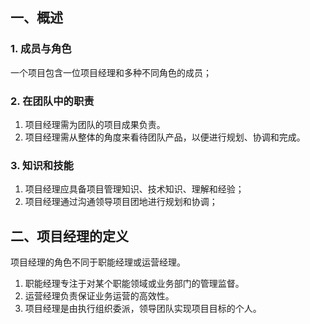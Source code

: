 
## 一、概述

### 1. 成员与角色
一个项目包含一位项目经理和多种不同角色的成员；

### 2. 在团队中的职责
1. 项目经理需为团队的项目成果负责。
2. 项目经理需从整体的角度来看待团队产品，以便进行规划、协调和完成。

### 3. 知识和技能
1. 项目经理应具备项目管理知识、技术知识、理解和经验；
2. 项目经理通过沟通领导项目团地进行规划和协调；


## 二、项目经理的定义
项目经理的角色不同于职能经理或运营经理。

1. 职能经理专注于对某个职能领域或业务部门的管理监督。
2. 运营经理负责保证业务运营的高效性。
3. 项目经理是由执行组织委派，领导团队实现项目目标的个人。

